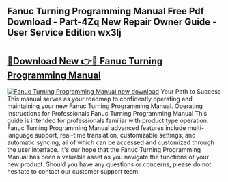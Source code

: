 ## Fanuc Turning Programming Manual Free Pdf Download - Part-4Zq New Repair Owner Guide - User Service Edition wx3lj

# <h2><a href="http://bc9787.oget.top/?id=Fanuc+Turning+Programming+Manual">🔗Download New 👉🔴 Fanuc Turning Programming Manual</a></h2>

[![Fanuc Turning Programming Manual new download](https://i.imgur.com/5g1atiW.png)](http://bc9787.oget.top/?id=Fanuc+Turning+Programming+Manual)
Your Path to Success This manual serves as your roadmap to confidently operating and maintaining your new Fanuc Turning Programming Manual. Operating Instructions for Professionals Fanuc Turning Programming Manual This guide is intended for professionals familiar with product type operation. Fanuc Turning Programming Manual advanced features include multi-language support, real-time translation, customizable settings, and automatic syncing, all of which can be accessed and customized through the user interface. It's our hope that the Fanuc Turning Programming Manual has been a valuable asset as you navigate the functions of your new product. Should you have any questions or concerns, please do not hesitate to contact our customer support team.
